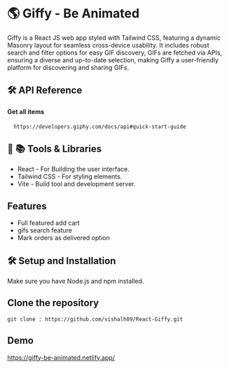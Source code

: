 
# 🌎 Giffy  - Be Animated

Giffy is a React JS web app styled with Tailwind CSS, featuring a dynamic Masonry layout for seamless cross-device usability. It includes robust search and filter options for easy GIF discovery,  GIFs are fetched via APIs, ensuring a diverse and up-to-date selection, making Giffy a user-friendly platform for discovering and sharing GIFs.
## 🛠 API Reference

#### Get all items

```http
  https://developers.giphy.com/docs/api#quick-start-guide
```



## 🔧 📚 Tools & Libraries

- React - For Building the user interface.
- Tailwind CSS - For styling elements.
- Vite - Build tool and development server.


##  Features

- Full featured add cart
- gifs search feature
- Mark orders as delivered option
## 🛠 Setup and Installation

Make sure you have Node.js and npm installed.
## Clone the repository

```
git clone : https://github.com/vishalh09/React-Giffy.git   

```
## Demo

https://giffy-be-animated.netlify.app/

